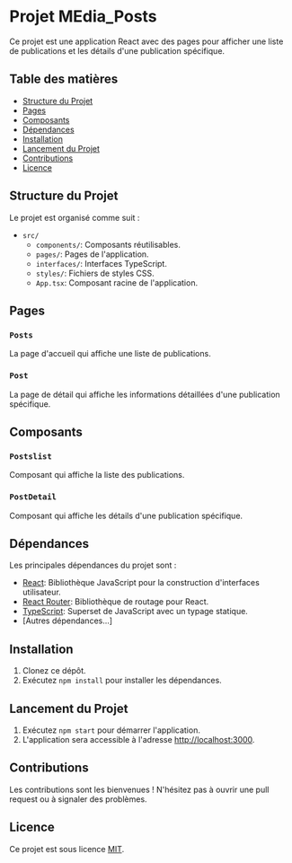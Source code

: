 # Projet MEdia_Posts

Ce projet est une application React avec des pages pour afficher une liste de publications et les détails d'une publication spécifique.

## Table des matières

- [Structure du Projet](#structure-du-projet)
- [Pages](#pages)
- [Composants](#composants)
- [Dépendances](#dépendances)
- [Installation](#installation)
- [Lancement du Projet](#lancement-du-projet)
- [Contributions](#contributions)
- [Licence](#licence)

## Structure du Projet

Le projet est organisé comme suit :

- `src/`
  - `components/`: Composants réutilisables.
  - `pages/`: Pages de l'application.
  - `interfaces/`: Interfaces TypeScript.
  - `styles/`: Fichiers de styles CSS.
  - `App.tsx`: Composant racine de l'application.

## Pages

### `Posts`

La page d'accueil qui affiche une liste de publications.

### `Post`

La page de détail qui affiche les informations détaillées d'une publication spécifique.

## Composants

### `Postslist`

Composant qui affiche la liste des publications.

### `PostDetail`

Composant qui affiche les détails d'une publication spécifique.

## Dépendances

Les principales dépendances du projet sont :

- [React](https://reactjs.org/): Bibliothèque JavaScript pour la construction d'interfaces utilisateur.
- [React Router](https://reactrouter.com/): Bibliothèque de routage pour React.
- [TypeScript](https://www.typescriptlang.org/): Superset de JavaScript avec un typage statique.
- [Autres dépendances...]

## Installation

1. Clonez ce dépôt.
2. Exécutez `npm install` pour installer les dépendances.

## Lancement du Projet

1. Exécutez `npm start` pour démarrer l'application.
2. L'application sera accessible à l'adresse [http://localhost:3000](http://localhost:3000).

## Contributions

Les contributions sont les bienvenues ! N'hésitez pas à ouvrir une pull request ou à signaler des problèmes.

## Licence

Ce projet est sous licence [MIT](LICENSE).
